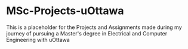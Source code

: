 # MSc-Projects-uOttawa

This is a placeholder for the Projects and Assignments made during my journey of pursuing a Master's degree in Electrical and Computer Engineering with uOttawa
